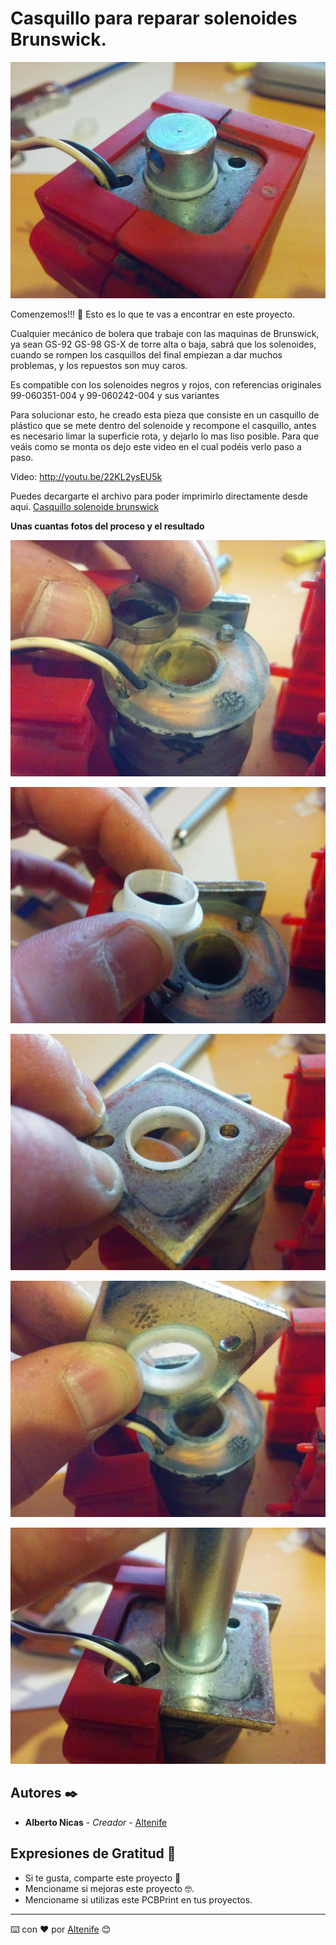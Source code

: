 # Casquillo para reparar solenoides Brunswick.

<p align="center">
  <img src="https://github.com/altenife/Arcade-Bowling/blob/main/Solenoide%20Brunswick/Imagenes/DSC_0246.jpg"></p> 

Comenzemos!!! 🚀
Esto es lo que te vas a encontrar en este proyecto.

Cualquier mecánico de bolera que trabaje con las maquinas de Brunswick, ya sean GS-92 GS-98 GS-X de torre alta o baja, sabrá que los solenoides,
cuando se rompen los casquillos del final empiezan a dar muchos problemas, y los repuestos son muy caros.

Es compatible con los solenoides negros y rojos, con referencias originales 99-060351-004 y 99-060242-004 y sus variantes 

Para solucionar esto, he creado esta pieza que consiste en un casquillo de plástico que se mete dentro del solenoide y recompone el casquillo, antes es necesario
limar la superficie rota, y dejarlo lo mas liso posible. Para que veáis como se monta os dejo este video en el cual podéis verlo paso a paso.

Video: http://youtu.be/22KL2ysEU5k

Puedes decargarte el archivo para poder imprimirlo directamente desde aqui.
[Casquillo solenoide brunswick](https://github.com/altenife/Arcade-Bowling/blob/main/Solenoide%20Brunswick/Archivos/arandela_solenoide.stl)


**Unas cuantas fotos del proceso y el resultado**
<p align="center">
  <img src="https://github.com/altenife/Arcade-Bowling/blob/main/Solenoide%20Brunswick/Imagenes/DSC_0247%20(1).jpg"></p>

<p align="center">
  <img src="https://github.com/altenife/Arcade-Bowling/blob/main/Solenoide%20Brunswick/Imagenes/DSC_0248%20(1).jpg"></p>
  
 <p align="center">
  <img src="https://github.com/altenife/Arcade-Bowling/blob/main/Solenoide%20Brunswick/Imagenes/DSC_0249%20(1).jpg"></p>

<p align="center">
  <img src="https://github.com/altenife/Arcade-Bowling/blob/main/Solenoide%20Brunswick/Imagenes/DSC_0250%20(1).jpg"></p> 
  
  <p align="center">
  <img src="https://github.com/altenife/Arcade-Bowling/blob/main/Solenoide%20Brunswick/Imagenes/DSC_0251%20(1).jpg"></p> 
  

## Autores ✒️

* **Alberto Nicas** - *Creador* - [Altenife](https://github.com/altenife)

## Expresiones de Gratitud 🎁

* Si te gusta, comparte este proyecto 📢
* Mencioname si mejoras este proyecto 🤓.
* Mencioname si utilizas este PCBPrint en tus proyectos.


---
⌨️ con ❤️ por [Altenife](https://github.com/altenife) 😊
